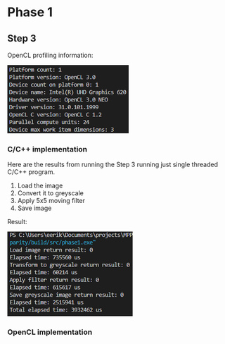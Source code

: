 # Phase 1

## Step 3

OpenCL profiling information:

![alt](img\OpenCL_profiling_console_print.png)

### C/C++ implementation

Here are the results from running the Step 3 running just single threaded C/C++ program.
1. Load the image
2. Convert it to greyscale
3. Apply 5x5 moving filter
4. Save image

Result:

![alt](img\phase1_step3_c_program_timing.png)

### OpenCL implementation
